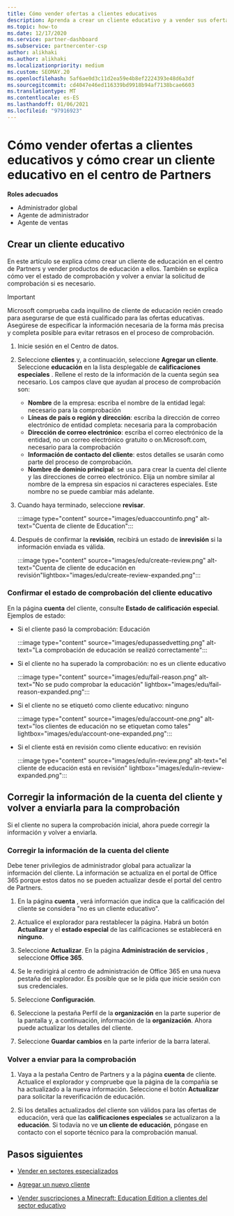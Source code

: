 ```yaml
---
title: Cómo vender ofertas a clientes educativos
description: Aprenda a crear un cliente educativo y a vender sus ofertas en el centro de Partners. Incluye el estado de comprobación de confirmación para el cliente de educación.
ms.topic: how-to
ms.date: 12/17/2020
ms.service: partner-dashboard
ms.subservice: partnercenter-csp
author: alikhaki
ms.author: alikhaki
ms.localizationpriority: medium
ms.custom: SEOMAY.20
ms.openlocfilehash: 5af6ae0d3c11d2ea59e4b8ef2224393e48d6a3df
ms.sourcegitcommit: cd4047e46ed116339bd9918b94af7138bcae6603
ms.translationtype: MT
ms.contentlocale: es-ES
ms.lasthandoff: 01/06/2021
ms.locfileid: "97916923"
---
```

# <a name="how-to-sell-offers-to-education-customers-and-how-to-create-an-education-customer-in-partner-center"></a>Cómo vender ofertas a clientes educativos y cómo crear un cliente educativo en el centro de Partners


**Roles adecuados**

- Administrador global
- Agente de administrador
- Agente de ventas

## <a name="create-an-education-customer"></a>Crear un cliente educativo

En este artículo se explica cómo crear un cliente de educación en el centro de Partners y vender productos de educación a ellos. También se explica cómo ver el estado de comprobación y volver a enviar la solicitud de comprobación si es necesario.

> [!IMPORTANT]
> Microsoft comprueba cada inquilino de cliente de educación recién creado para asegurarse de que está cualificado para las ofertas educativas.  Asegúrese de especificar la información necesaria de la forma más precisa y completa posible para evitar retrasos en el proceso de comprobación.

1. Inicie sesión en el Centro de datos.

2. Seleccione **clientes** y, a continuación, seleccione **Agregar un cliente**. Seleccione **educación** en la lista desplegable de **calificaciones especiales** .  Rellene el resto de la información de la cuenta según sea necesario.  Los campos clave que ayudan al proceso de comprobación son:

   - **Nombre** de la empresa: escriba el nombre de la entidad legal: necesario para la comprobación
   - **Líneas de país o región y dirección**: escriba la dirección de correo electrónico de entidad completa: necesaria para la comprobación
   - **Dirección de correo electrónico**: escriba el correo electrónico de la entidad, no un correo electrónico gratuito o on.Microsoft.com, necesario para la comprobación
   - **Información de contacto del cliente**: estos detalles se usarán como parte del proceso de comprobación.
   - **Nombre de dominio principal**: se usa para crear la cuenta del cliente y las direcciones de correo electrónico.  Elija un nombre similar al nombre de la empresa sin espacios ni caracteres especiales.  Este nombre no se puede cambiar más adelante.

3. Cuando haya terminado, seleccione **revisar**.

   :::image type="content" source="images/eduaccountinfo.png" alt-text="Cuenta de cliente de Education":::

4. Después de confirmar la **revisión**, recibirá un estado de **inrevisión** si la información enviada es válida. 

    :::image type="content" source="images/edu/create-review.png" alt-text="Cuenta de cliente de educación en revisión"lightbox="images/edu/create-review-expanded.png":::

### <a name="confirm-your-education-customers-verification-status"></a>Confirmar el estado de comprobación del cliente educativo

En la página **cuenta** del cliente, consulte **Estado de calificación especial**.
Ejemplos de estado:

- Si el cliente pasó la comprobación: Educación

   :::image type="content" source="images/edupassedvetting.png" alt-text="La comprobación de educación se realizó correctamente":::

- Si el cliente no ha superado la comprobación: no es un cliente educativo

   :::image type="content" source="images/edu/fail-reason.png" alt-text="No se pudo comprobar la educación" lightbox="images/edu/fail-reason-expanded.png":::

- Si el cliente no se etiquetó como cliente educativo: ninguno

   :::image type="content" source="images/edu/account-one.png" alt-text="los clientes de educación no se etiquetan como tales" lightbox="images/edu/account-one-expanded.png":::

- Si el cliente está en revisión como cliente educativo: en revisión

    :::image type="content" source="images/edu/in-review.png" alt-text="el cliente de educación está en revisión" lightbox="images/edu/in-review-expanded.png":::

## <a name="correct-the-customer-account-info-and-resubmit-for-verification"></a>Corregir la información de la cuenta del cliente y volver a enviarla para la comprobación

Si el cliente no supera la comprobación inicial, ahora puede corregir la información y volver a enviarla.

### <a name="correct-the-customer-account-information"></a>Corregir la información de la cuenta del cliente

Debe tener privilegios de administrador global para actualizar la información del cliente. La información se actualiza en el portal de Office 365 porque estos datos no se pueden actualizar desde el portal del centro de Partners.

1. En la página **cuenta** , verá información que indica que la calificación del cliente se considera "no es un cliente educativo".

2. Actualice el explorador para restablecer la página. Habrá un botón **Actualizar** y el **estado especial** de las calificaciones se establecerá en **ninguno**.

3. Seleccione **Actualizar**. En la página **Administración de servicios** , seleccione **Office 365**.

4. Se le redirigirá al centro de administración de Office 365 en una nueva pestaña del explorador. Es posible que se le pida que inicie sesión con sus credenciales.

5. Seleccione **Configuración**.

6. Seleccione la pestaña Perfil de la **organización** en la parte superior de la pantalla y, a continuación, información de la **organización**. Ahora puede actualizar los detalles del cliente.

7. Seleccione **Guardar cambios** en la parte inferior de la barra lateral.  

### <a name="resubmit-for-verification"></a>Volver a enviar para la comprobación

1. Vaya a la pestaña Centro de Partners y a la página **cuenta** de cliente. Actualice el explorador y compruebe que la página de la compañía se ha actualizado a la nueva información. Seleccione el botón **Actualizar** para solicitar la reverificación de educación.

2. Si los detalles actualizados del cliente son válidos para las ofertas de educación, verá que las **calificaciones especiales** se actualizaron a la **educación**. Si todavía no ve **un cliente de educación**, póngase en contacto con el soporte técnico para la comprobación manual.

## <a name="next-steps"></a>Pasos siguientes

- [Vender en sectores especializados](get-special-pricing-for-offers.md)

- [Agregar un nuevo cliente](add-a-new-customer.md)

- [Vender suscripciones a Minecraft: Education Edition a clientes del sector educativo](minecraft-subscriptions.md)
